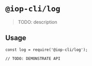 # `@iop-cli/log`

> TODO: description

## Usage

```
const log = require('@iop-cli/log');

// TODO: DEMONSTRATE API
```
